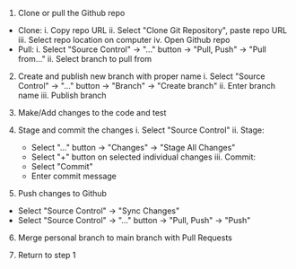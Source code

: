 1. Clone or pull the Github repo
  - Clone:
     i. Copy repo URL
     ii. Select "Clone Git Repository", paste repo URL
     iii. Select repo location on computer
     iv. Open Github repo
  - Pull:
     i. Select "Source Control" -> "..." button -> "Pull, Push" -> "Pull from..."
     ii. Select branch to pull from

2. Create and publish new branch with proper name
  i. Select "Source Control" -> "..." button -> "Branch" -> "Create branch"
  ii. Enter branch name
  iii. Publish branch

3. Make/Add changes to the code and test 

4. Stage and commit the changes
  i. Select "Source Control"
  ii. Stage:
     - Select "..." button -> "Changes" -> "Stage All Changes"
     - Select "+" button on selected individual changes
  iii. Commit:
     - Select "Commit"
     - Enter commit message
     
5. Push changes to Github
  - Select "Source Control" -> "Sync Changes"
  - Select "Source Control" -> "..." button -> "Pull, Push" -> "Push"

6. Merge personal branch to main branch with Pull Requests

7. Return to step 1

